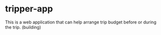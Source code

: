 # tripper-app
This is a web application that can help arrange  trip budget before or during the trip.
(building)
